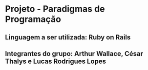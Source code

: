# Projeto - Paradigmas de Programação

## Linguagem a ser utilizada: Ruby on Rails
## Integrantes do grupo: Arthur Wallace, César Thalys e Lucas Rodrigues Lopes
